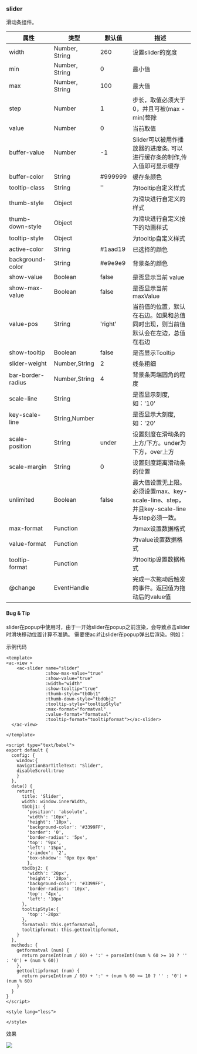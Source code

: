 ### slider
滑动条组件。

| 属性  | 类型   | 默认值 | 描述             |
| ----- | ------ | ---- | -------------- |
|width	| Number, String|	260 |	设置slider的宽度 |
|min	| Number, String |	0 |	最小值 |
|max	| Number, String |	100 |	最大值 |
|step	| Number |	1	| 步长，取值必须大于 0，并且可被(max - min)整除 |
|value	| Number |	0	| 当前取值 |
|buffer-value |	Number	| -1 |	Slider可以被用作播放器的进度条. 可以进行缓存条的制作,传入值即可显示缓存 |
|buffer-color |	String	| #999999	| 缓存条颜色 |
|tooltip-class |	String |	''	| 为tooltip自定义样式 |
|thumb-style |	Object	| |	为滑块进行自定义的样式|
|thumb-down-style|	Object	| |	为滑块进行自定义按下的动画样式|
|tooltip-style |	Object| |		为tooltip自定义样式|
|active-color |	String	|#1aad19|	已选择的颜色|
|background-color|	String|	#e9e9e9	|背景条的颜色|
|show-value|	Boolean	|false	|是否显示当前 value|
|show-max-value	|Boolean|	false|	是否显示当前 maxValue|
|value-pos|	String|	'right'|	当前值的位置，默认在右边。如果和总值同时出现，则当前值默认会在左边，总值在右边|
|show-tooltip|	Boolean|	false|	是否显示Tooltip|
|slider-weight|	Number,String|	2	|线条粗细|
|bar-border-radius|	Number,String|	4	|背景条两端圆角的程度|
|scale-line|	String| |		是否显示刻度,如：'10'|
|key-scale-line|	String,Number| |		是否显示大刻度,如：'20'|
|scale-position|	String|	under|	设置刻度在滑动条的上方/下方。under为下方，over上方|
|scale-margin|	String|	0	|设置刻度距离滑动条的位置|
|unlimited|	Boolean|	false|	最大值设置无上限。必须设置max、key-scale-line、step，并且key-scale-line与step必须一致。|
|max-format|	Function|  |		为max设置数据格式|
|value-format|	Function|  |		为value设置数据格式|
|tooltip-format|	Function| |		为tooltip设置数据格式|
|@change	|EventHandle|  |		完成一次拖动后触发的事件。返回值为拖动后的value值|

#### Bug & Tip
slider在popup中使用时，由于一开始slider在popup之前渲染，会导致点击slider时滑块移动位置计算不准确。 需要使ac:if让slider在popup弹出后渲染。例如：

<ac-slider ac:if="show"></ac-slider>

示例代码

```script
<template>
<ac-view >
    <ac-slider name="slider"
               :show-max-value="true"
               :show-value="true"
               :width="width"
               :show-tooltip="true"
               :thumb-style="tbObj1"
               :thumb-down-style="tbdObj2"
               :tooltip-style="tooltipStyle"
               :max-format="formatval"
               :value-format="formatval"
               :tooltip-format="tooltipformat"></ac-slider>
  </ac-view>

</template>

<script type="text/babel">
export default {
  config: {
    window:{
    navigationBarTitleText: "Slider",
    disableScroll:true
    }
  },
  data() {
    return{
      title: 'Slider',
      width: window.innerWidth,
      tbObj1: {
        'position': 'absolute',
        'width': '10px',
        'height': '10px',
        'background-color': '#3399FF',
        'border': '0',
        'border-radius': '5px',
        'top': '9px',
        'left': '15px',
        'z-index': '2',
        'box-shadow': '0px 0px 0px'
        },
      tbdObj2: {
        'width': '20px',
        'height': '20px',
        'background-color': '#3399FF',
        'border-radius': '10px',
        'top': '4px',
        'left': '10px'
      },
      tooltipStyle:{
        'top':'-20px'
      },
      formatval: this.getformatval,
      tooltipformat: this.gettooltipformat,
    }
  },
  methods: {
    getformatval (num) {
      return parseInt(num / 60) + ':' + parseInt((num % 60 >= 10 ? '' : '0') + (num % 60))
    },
    gettooltipformat (num) {
      return parseInt(num / 60) + ':' + (num % 60 >= 10 ? '' : '0') + (num % 60)
    }
  }
}
</script>

<style lang="less">

</style>
```

 效果
 
 ![](./img/slider/slider.gif)